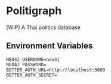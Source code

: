 # Politigraph

[WIP] A Thai politics database

## Environment Variables

```env
NEO4J_USERNAME=neo4j
NEO4J_PASSWORD=
BETTER_AUTH_URL=http://localhost:3000
BETTER_AUTH_SECRET=
```
